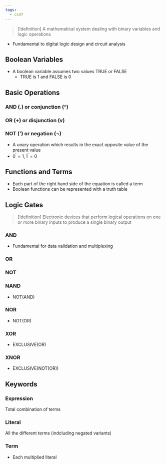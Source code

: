 ```yaml
---
tags:
  - cs47
---
```

>[!definition]
>A mathematical system dealing with binary variables and logic operations
- Fundamental to digital logic design and circuit analysis
## Boolean Variables
- A boolean variable assumes two values TRUE or FALSE
	- TRUE is 1 and FALSE is 0
## Basic Operations
### AND (.) or conjunction (^)
### OR (+) or disjunction (v)
### NOT (') or negation ($\neg$)
- A unary operation which results in the exact opposite value of the present value
- $0^{'} = 1, 1^{'} = 0$
## Functions and Terms
- Each part of the right hand side of the equation is called a term
- Boolean functions can be represented with a truth table
## Logic Gates
>[!definition] 
>Electronic devices that perform logical operations on one or more binary inputs to produce a single binary output
### AND
- Fundamental for data validation and multiplexing
### OR
### NOT
### NAND
- NOT(AND)
### NOR
- NOT(OR)
### XOR
- EXCLUSIVE(OR)
### XNOR
- EXCLUSIVE(NOT(OR))
## Keywords
### Expression
Total combination of terms
### Literal
All the different terms (indcluding negated variants)
### Term
- Each multiplied literal 


 